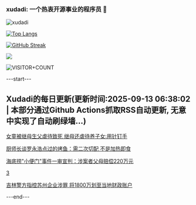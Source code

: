 ### xudadi: 一个热衷开源事业的程序员 👋

![xudadi](https://github-readme-stats-git-masterorgs-github-readme-stats-team.vercel.app/api?username=xudadi)

[![Top Langs](https://github-readme-stats.vercel.app/api/top-langs/?username=xudadi)](https://github.com/anuraghazra/github-readme-stats)

[![GitHub Streak](https://streak-stats.demolab.com?user=xudadi&locale=zh_Hans)](https://git.io/streak-stats)

![](https://raw.githubusercontent.com/xudadi/xudadi/main/assets/github-contribution-grid-snake.svg)

![VISITOR+COUNT](https://komarev.com/ghpvc/?username=xudadi&label=VISITOR+COUNT)


---start---

## Xudadi的每日更新(更新时间:2025-09-13 06:38:02 | 本部分通过Github Actions抓取RSS自动更新, 无意中实现了自动刷绿墙...)

[女童被继母生父虐待致死 继母还虐待养子女:用针钉手](https://m.163.com/news/article/K99O21PG05561G0D.html)

[厨师长谈罗永浩点过的烤鱼：需二次切配 不是加热即食](https://m.163.com/news/article/K99DAF4K0512B07B.html)

[海底捞"小便门"事件一审宣判：涉案者父母赔偿220万元](https://m.163.com/news/article/K99CNB5L05561G0D.html)

[3](https://m.163.com/touch/news/sub/domestic)

[吉林警方指控苏州企业涉罪 将1800万划至当地财政账户](https://m.163.com/news/article/K99486KA0001899O.html)

---end---
